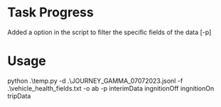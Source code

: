 # Task Progress
Added a option in the script to filter the specific fields of the data [-p]

# Usage
python .\temp.py -d .\JOURNEY_GAMMA_07072023.jsonl -f .\vehicle_health_fields.txt -o ab -p interimData ingnitionOff ingnitionOn tripData